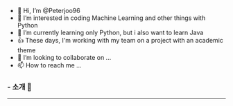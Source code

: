 - 👋 Hi, I’m @Peterjoo96
- 👀 I’m interested in coding Machine Learning and other things with Python 
- 🌱 I’m currently learning only Python, but i also want to learn Java
- 👍 These days, I'm working with my team on a project with an academic theme
- 💞️ I’m looking to collaborate on ...
- 📫 How to reach me ...

<h3 class="heading-element" dir="auto">- 소개 👋</h3>
<hr>
<!---
Peterjoo96/Peterjoo96 is a ✨ special ✨ repository because its `README.md` (this file) appears on your GitHub profile.
You can click the Preview link to take a look at your changes.
--->
